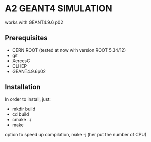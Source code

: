 A2 GEANT4 SIMULATION
==================

works with GEANT4.9.6 p02

Prerequisites
-------------
* CERN ROOT  (tested at now with version ROOT 5.34/12)
* git
* XercesC
* CLHEP
* GEANT4.9.6p02

Installation
------------

In order to install, just:
* mkdir build
* cd build
* cmake ../
* make

option to speed up compilation, make -j (her put the number of CPU)
